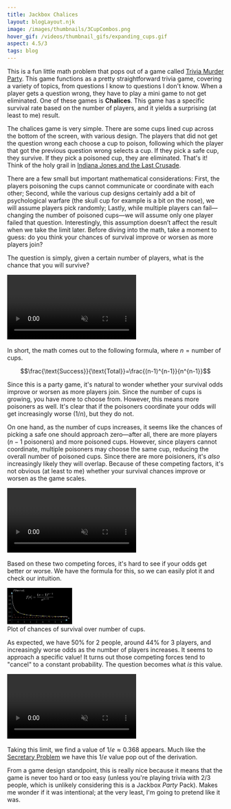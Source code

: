 ```yaml
---
title: Jackbox Chalices
layout: blogLayout.njk
image: /images/thumbnails/3CupCombos.png
hover_gif: /videos/thumbnail_gifs/expanding_cups.gif
aspect: 4.5/3
tags: blog
---
```


This is a fun little math problem that pops out of a game called [Trivia Murder Party](https://www.jackboxgames.com/games/trivia-murder-party). This game functions as a pretty straightforward trivia game, covering a variety of topics, from questions I know to questions I don't know. When a player gets a question wrong, they have to play a mini game to not get eliminated. One of these games is **Chalices**. This game has a specific survival rate based on the number of players, and it yields a surprising (at least to me) result.

The chalices game is very simple. There are some cups lined cup across the bottom of the screen, with various design. The players that did not get the question wrong each choose a cup to poison, following which the player that got the previous question wrong selects a cup. If they pick a safe cup, they survive. If they pick a poisoned cup, they are eliminated. That's it! Think of the holy grail in [Indiana Jones and the Last Crusade](https://www.youtube.com/watch?v=VA7J0KkanzM). 

There are a few small but important mathematical considerations: First, the players poisoning the cups cannot communicate or coordinate with each other; Second, while the various cup designs certainly add a bit of psychological warfare (the skull cup for example is a bit on the nose), we will assume players pick randomly; Lastly, while multiple players can fail—changing the number of poisoned cups—we will assume only one player failed that question. Interestingly, this assumption doesn’t affect the result when we take the limit later. Before diving into the math, take a moment to guess: do you think your chances of survival improve or worsen as more players join?

The question is simply, given a certain number of players, what is the chance that you will survive?  

<div class="animation-container"> 
    <video class='hover-video' muted playsinline controls>
        <source src="/videos/CupDropAnimation.mp4" type="video/mp4">
        Your browser does not support the video tag.
    </video>
</div>


In short, the math comes out to the following formula, where $n=\text{number of cups}$.

$$\frac{\text{Success}}{\text{Total}}=\frac{(n-1)^{n-1}}{n^{n-1}}$$

Since this is a party game, it's natural to wonder whether your survival odds improve or worsen as more players join. Since the number of cups is growing, you have more to choose from. However, this means more poisoners as well. It's clear that if the poisoners coordinate your odds will get increasingly worse ($1/n$), but they do not.

On one hand, as the number of cups increases, it seems like the chances of picking a safe one should approach zero—after all, there are more players ($n-1$ poisoners) and more poisoned cups. However, since players cannot coordinate, multiple poisoners may choose the same cup, reducing the overall number of poisoned cups. Since there are more poisioners, it's *also* increasingly likely they will overlap. Because of these competing factors, it's not obvious (at least to me) whether your survival chances improve or worsen as the game scales.

<div class="animation-container"> 
    <video class='hover-video' muted playsinline controls>
        <source src="/videos/ExpandingCups.mp4" type="video/mp4">
        Your browser does not support the video tag.
    </video>
</div>

Based on these two competing forces, it's hard to see if your odds get better or worse. We have the formula for this, so we can easily plot it and check our intuition. 

<div class="animation-container with-note"  style="width: 30%; height: auto;">
    <img src="/images/chalices_plot.png" alt="Plot of chances of survival over number of cups">
</div>
<div class="note">Plot of chances of survival over number of cups.</div>

As expected, we have 50% for 2 people, around 44% for 3 players, and increasingly worse odds as the number of players increases. It seems to approach a specific value! It turns out those competing forces tend to "cancel" to a constant probability. The question becomes what *is* this value.

<div class="animation-container"> 
    <video class='hover-video' muted playsinline controls>
        <source src="/videos/SurvivalGraphAndAlgebra.mp4" type="video/mp4">
        Your browser does not support the video tag.
    </video>
</div>

Taking this limit, we find a value of $1/e \approx 0.368$ appears. Much like the [Secretary Problem](https://en.wikipedia.org/wiki/Secretary_problem) we have this $1/e$ value pop out of the derivation. 

From a game design standpoint, this is really nice because it means that the game is never too hard or too easy (unless you're playing trivia with 2/3 people, which is unlikely considering this is a Jackbox *Party* Pack). Makes me wonder if it was intentional; at the very least, I'm going to pretend like it was.
